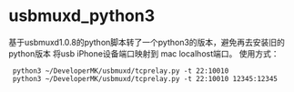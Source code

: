# usbmuxd_python3
基于usbmuxd1.0.8的python脚本转了一个python3的版本，避免再去安装旧的python版本
将usb iPhone设备端口映射到 mac localhost端口。
使用方式：
```
 python3 ~/DeveloperMK/usbmuxd/tcprelay.py -t 22:10010
 python3 ~/DeveloperMK/usbmuxd/tcprelay.py -t 22:10010 12345:12345
```
